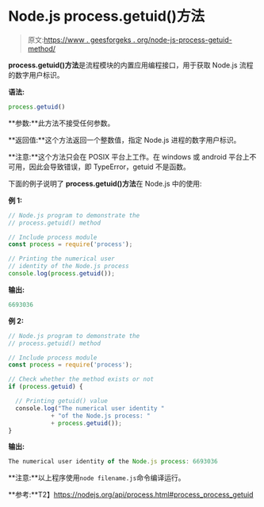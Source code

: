 # Node.js process.getuid()方法

> 原文:[https://www . geesforgeks . org/node-js-process-getuid-method/](https://www.geeksforgeeks.org/node-js-process-getuid-method/)

**process.getuid()方法**是流程模块的内置应用编程接口，用于获取 Node.js 流程的数字用户标识。

**语法:**

```js
process.getuid()
```

**参数:**此方法不接受任何参数。

**返回值:**这个方法返回一个整数值，指定 Node.js 进程的数字用户标识。

**注意:**这个方法只会在 POSIX 平台上工作。在 windows 或 android 平台上不可用，因此会导致错误，即 TypeError，getuid 不是函数。

下面的例子说明了 **process.getuid()方法**在 Node.js 中的使用:

**例 1:**

```js
// Node.js program to demonstrate the     
// process.getuid() method  

// Include process module
const process = require('process');

// Printing the numerical user 
// identity of the Node.js process
console.log(process.getuid());
```

**输出:**

```js
6693036

```

**例 2:**

```js
// Node.js program to demonstrate the     
// process.getuid() method  

// Include process module
const process = require('process');

// Check whether the method exists or not
if (process.getuid) {

  // Printing getuid() value
  console.log("The numerical user identity "
            + "of the Node.js process: "
            + process.getuid());
}
```

**输出:**

```js
The numerical user identity of the Node.js process: 6693036

```

**注意:**以上程序使用`node filename.js`命令编译运行。

**参考:**T2】https://nodejs.org/api/process.html#process_process_getuid